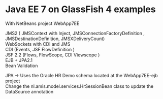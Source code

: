 Java EE 7 on GlassFish 4 examples
=================================

With NetBeans project WebApp7EE 

JMS2 ( JMSContext with Inject, JMSConnectionFactoryDefinition , JMSDestinationDefinition, JMSXDeliveryCount)  
WebSockets with CDI and JMS  
CDI (Events, JSF FlowDefinition )  
JSF 2.2 (Flows, FlowScope, CDI Viewscope )  
EJB + JPA2.1  
Bean Validation  


JPA -> Uses the Oracle HR Demo schema located at the WebApp7EE-ejb project  
Change the nl.amis.model.services.HrSessionBean class to update the DataSource annotation  


